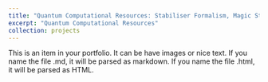 ```yaml
---
title: "Quantum Computational Resources: Stabiliser Formalism, Magic States, and Contextuality"
excerpt: "Quantum Computational Resources"
collection: projects
---
```


This is an item in your portfolio. It can be have images or nice text. If you name the file .md, it will be parsed as markdown. If you name the file .html, it will be parsed as HTML. 

